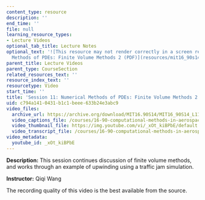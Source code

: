 ```yaml
---
content_type: resource
description: ''
end_time: ''
file: null
learning_resource_types:
- Lecture Videos
optional_tab_title: Lecture Notes
optional_text: '![This resource may not render correctly in a screen reader.](/images/inacessible.gif)[Numerical
  Methods of PDEs: Finite Volume Methods 2 (PDF)](resources/mit16_90s14_lecture11)'
parent_title: Lecture Videos
parent_type: CourseSection
related_resources_text: ''
resource_index_text: ''
resourcetype: Video
start_time: ''
title: 'Session 11: Numerical Methods of PDEs: Finite Volume Methods 2'
uid: c794a141-0431-b1c1-beee-633b24e3abc9
video_files:
  archive_url: https://archive.org/download/MIT16.90S14/MIT16_90S14_L11_300k.mp4
  video_captions_file: /courses/16-90-computational-methods-in-aerospace-engineering-spring-2014/777d9611a0635f6b8cd9dbb7abfd32ff_xOtkiBPbE.vtt
  video_thumbnail_file: https://img.youtube.com/vi/_xOt_kiBPbE/default.jpg
  video_transcript_file: /courses/16-90-computational-methods-in-aerospace-engineering-spring-2014/ca4bd1f2524419b212b04ceaa94c6ec2_xOtkiBPbE.pdf
video_metadata:
  youtube_id: _xOt_kiBPbE
---
```


**Description:** This session continues discussion of finite volume methods, and works through an example of upwinding using a traffic jam simulation.

**Instructor:** Qiqi Wang

The recording quality of this video is the best available from the source.